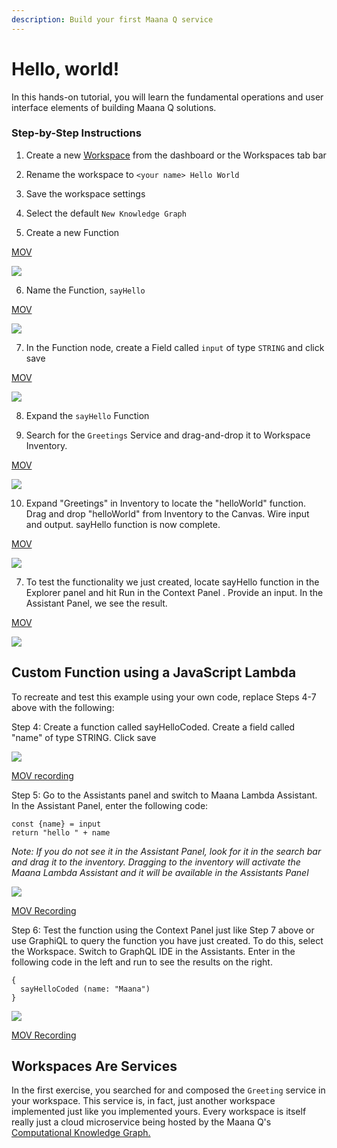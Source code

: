 ```yaml
---
description: Build your first Maana Q service
---
```


# Hello, world!

In this hands-on tutorial, you will learn the fundamental operations and user interface elements of building Maana Q solutions. 

### **Step-by-Step Instructions**

1. Create a new [Workspace](../../product-guide/getting-started-with-maana/workspaces/#what-is-a-workspace) from the dashboard or the Workspaces tab bar

2. Rename the workspace to `<your name> Hello World`

3. Save the workspace settings

4. Select the default `New Knowledge Graph`

5. Create a new Function

[MOV](https://maanaimages.blob.core.windows.net/maana-q-documentation/QTraining_videos/HelloWorld_movc/HelloWorld_Step2.mov)

![](https://maanaimages.blob.core.windows.net/maana-q-documentation/QTraining_videos/HelloWorld_gifs/HelloWorld_Step2.gif)

6. Name the Function, `sayHello`

[MOV](https://maanaimages.blob.core.windows.net/maana-q-documentation/QTraining_videos/HelloWorld_movc/HelloWorld_Step3.mov)

![](https://maanaimages.blob.core.windows.net/maana-q-documentation/QTraining_videos/HelloWorld_gifs/HelloWorld_Step3.gif)

7. In the Function node, create a Field called `input` of type `STRING` and click save

[MOV](https://maanaimages.blob.core.windows.net/maana-q-documentation/QTraining_videos/HelloWorld_movc/HelloWorld_Step4.mov)

![](https://maanaimages.blob.core.windows.net/maana-q-documentation/QTraining_videos/HelloWorld_gifs/HelloWorld_Step4.gif)

8. Expand the `sayHello` Function

9. Search for the `Greetings` Service and drag-and-drop it to Workspace Inventory.

[MOV](https://maanaimages.blob.core.windows.net/maana-q-documentation/QTraining_videos/HelloWorld_movc/HelloWorld_Step5.mov)

![](https://maanaimages.blob.core.windows.net/maana-q-documentation/QTraining_videos/HelloWorld_gifs/HelloWorld_Step5.gif)

10. Expand "Greetings" in Inventory to locate the "helloWorld" function. Drag and drop "helloWorld" from Inventory to the Canvas. Wire input and output. sayHello function is now complete.

[MOV](https://maanaimages.blob.core.windows.net/maana-q-documentation/QTraining_videos/HelloWorld_movc/HelloWorld_Step6.mov) 

![](https://maanaimages.blob.core.windows.net/maana-q-documentation/QTraining_videos/HelloWorld_gifs/HelloWorld_Step6.gif)



7. To test the functionality we just created, locate sayHello function in the Explorer panel and hit Run in the Context Panel . Provide an input. In the Assistant Panel, we see the result.

[MOV](https://maanaimages.blob.core.windows.net/maana-q-documentation/QTraining_videos/HelloWorld_movc/HelloWorld_Step7.mov)

![](https://maanaimages.blob.core.windows.net/maana-q-documentation/QTraining_videos/HelloWorld_gifs/HelloWorld_Step7.gif)

## Custom Function using a JavaScript Lambda

To recreate and test this example using your own code, replace Steps 4-7 above with the following:

Step 4: Create a function called sayHelloCoded. Create a field called "name" of type STRING. Click save

![](https://maanaimages.blob.core.windows.net/maana-q-documentation/QTraining_videos/HelloWorld_gifs/HelloWorldExtended_Step%204.gif)

[MOV recording](https://maanaimages.blob.core.windows.net/maana-q-documentation/QTraining_videos/HelloWorld_movc/HelloWorldExtended_Step%204.mov)

Step 5: Go to the Assistants panel and switch to Maana Lambda Assistant. In the Assistant Panel, enter the following code:

```text
const {name} = input
return "hello " + name
```

_Note: If you do not see it in the Assistant Panel, look for it in the search bar and drag it to the inventory. Dragging to the inventory will activate the Maana Lambda Assistant and it will be available in the Assistants Panel_ 

![](https://maanaimages.blob.core.windows.net/maana-q-documentation/QTraining_videos/HelloWorld_gifs/HelloWorldExtended_Step5.gif)

[MOV Recording](https://maanaimages.blob.core.windows.net/maana-q-documentation/QTraining_videos/HelloWorld_movc/HelloWorldExtended_Step5.mov)

Step 6:  Test the function using  the Context Panel just like Step 7 above or use GraphiQL to query the function you have just created. To do this, select the Workspace. Switch to  GraphQL IDE in the Assistants. Enter in the following code in the left and run to see the results on the right.

```text
{
  sayHelloCoded (name: "Maana")
}
```

![](https://maanaimages.blob.core.windows.net/maana-q-documentation/QTraining_videos/HelloWorld_gifs/HelloWorldExtended_Step6.gif)

[MOV Recording](https://maanaimages.blob.core.windows.net/maana-q-documentation/QTraining_videos/HelloWorld_movc/HelloWorldExtended_Step6.mov)

## Workspaces Are Services

In the first exercise, you searched for and composed the `Greeting` service in your workspace.  This service is, in fact, just another workspace implemented just like you implemented yours.  Every workspace is itself really just a cloud microservice being hosted by the Maana Q's [Computational Knowledge Graph.]()

